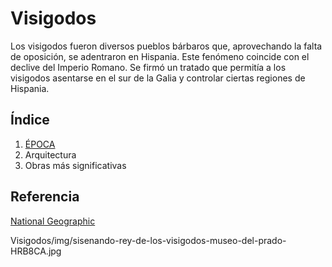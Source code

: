 # Visigodos

Los visigodos fueron diversos pueblos bárbaros que, aprovechando la falta de oposición, se adentraron en Hispania. Este fenómeno coincide con el declive del Imperio Romano. Se firmó un tratado que permitía a los visigodos asentarse en el sur de la Galia y controlar ciertas regiones de Hispania.

## Índice

1. [ÉPOCA](ÉPOCA.md)
2. Arquitectura
3. Obras más significativas

## Referencia
[National Geographic](https://www.nationalgeographic.com.es/)

Visigodos/img/sisenando-rey-de-los-visigodos-museo-del-prado-HRB8CA.jpg
